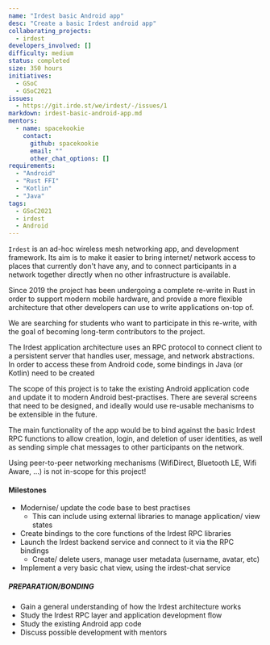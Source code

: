```yaml
---
name: "Irdest basic Android app"
desc: "Create a basic Irdest android app"
collaborating_projects:
  - irdest
developers_involved: []
difficulty: medium
status: completed
size: 350 hours
initiatives:
  - GSoC
  - GSoC2021
issues: 
  - https://git.irde.st/we/irdest/-/issues/1
markdown: irdest-basic-android-app.md
mentors:
  - name: spacekookie
    contact:
      github: spacekookie
      email: ""
      other_chat_options: []
requirements:
  - "Android"
  - "Rust FFI"
  - "Kotlin"
  - "Java"
tags:
  - GSoC2021
  - irdest
  - Android
---
```


`Irdest` is an ad-hoc wireless mesh networking app, and development
framework.  Its aim is to make it easier to bring internet/
network access to places that currently don't have any, and to connect
participants in a network together directly when no other
infrastructure is available.

Since 2019 the project has been undergoing a complete re-write in Rust
in order to support modern mobile hardware, and provide a more
flexible architecture that other developers can use to write
applications on-top of.

We are searching for students who want to participate in this
re-write, with the goal of becoming long-term contributors to the
project.

The Irdest application architecture uses an RPC protocol to connect
client to a persistent server that handles user, message, and network
abstractions.  In order to access these from Android code, some
bindings in Java (or Kotlin) need to be created

The scope of this project is to take the existing Android application
code and update it to modern Android best-practises.  There are
several screens that need to be designed, and ideally would use
re-usable mechanisms to be extensible in the future.

The main functionality of the app would be to bind against the basic
Irdest RPC functions to allow creation, login, and deletion of user
identities, as well as sending simple chat messages to other
participants on the network.

Using peer-to-peer networking mechanisms (WifiDirect, Bluetooth LE,
Wifi Aware, ...) is not in-scope for this project!


#### Milestones

* Modernise/ update the code base to best practises
  * This can include using external libraries to manage application/ view states
* Create bindings to the core functions of the Irdest RPC libraries
* Launch the Irdest backend service and connect to it via the RPC bindings
  * Create/ delete users, manage user metadata (username, avatar, etc)
* Implement a very basic chat view, using the irdest-chat service


##### PREPARATION/BONDING

* Gain a general understanding of how the Irdest architecture works
* Study the Irdest RPC layer and application development flow
* Study the existing Android app code
* Discuss possible development with mentors
